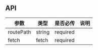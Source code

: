 ## API

| 参数|类型| 是否必传|说明|
|----------- |----------| ---------- |-------|
| routePath      |  string     | required     |     |
|fetch|fetch|required|  |  
